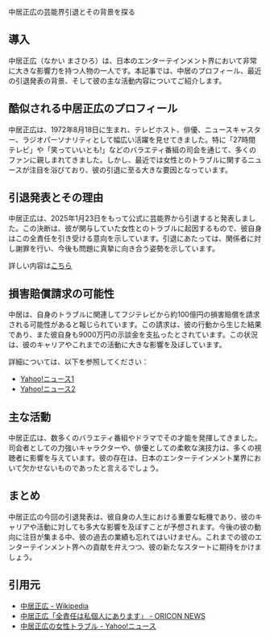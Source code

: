 
中居正広の芸能界引退とその背景を探る

## 導入
中居正広（なかい まさひろ）は、日本のエンターテインメント界において非常に大きな影響力を持つ人物の一人です。本記事では、中居のプロフィール、最近の引退発表の背景、そして彼の主な活動内容についてご紹介します。

## 酷似される中居正広のプロフィール
中居正広は、1972年8月18日に生まれ、テレビホスト、俳優、ニュースキャスター、ラジオパーソナリティとして幅広い活躍を見せてきました。特に「27時間テレビ」や「笑っていいとも!」などのバラエティ番組の司会を通じて、多くのファンに親しまれてきました。しかし、最近では女性とのトラブルに関するニュースが注目を浴びており、彼の引退に至る大きな要因となっています。

## 引退発表とその理由
中居正広は、2025年1月23日をもって公式に芸能界から引退すると発表しました。この決断は、彼が関与していた女性とのトラブルに起因するもので、彼自身はこの全責任を引き受ける意向を示しています。引退にあたっては、関係者に対し謝罪を行い、今後も問題に真摯に向き合う姿勢を示しています。

詳しい内容は[こちら](http://www.oricon.co.jp/news/2365413/full/)

## 損害賠償請求の可能性
中居は、自身のトラブルに関連してフジテレビから約100億円の損害賠償を請求される可能性があると報じられています。この請求は、彼の行動から生じた結果であり、また彼自身も9000万円の示談金を支払ったとされています。この状況は、彼のキャリアやこれまでの活動に大きな影響を及ぼしています。

詳細については、以下を参照してください：
- [Yahoo!ニュース1](https://news.yahoo.co.jp/articles/3a376f85eff0b974574bcd649e61eacd80cdbac5)
- [Yahoo!ニュース2](https://news.yahoo.co.jp/articles/732e25996573fb54239a09b721b3b4b926b715ef)

## 主な活動
中居正広は、数多くのバラエティ番組やドラマでその才能を発揮してきました。司会者としての力強いキャラクターや、俳優としての柔軟な演技力は、多くの視聴者に影響を与えています。彼の存在は、日本のエンターテインメント業界において欠かせないものであったと言えるでしょう。

## まとめ
中居正広の今回の引退発表は、彼自身の人生における重要な転機であり、彼のキャリアや活動に対しても多大な影響を及ぼすことが予想されます。今後の彼の動向に注目が集まる中、彼の過去の業績も忘れてはいけません。これまでの彼のエンターテインメント界への貢献を弁えつつ、彼の新たなスタートに期待をかけましょう。

## 引用元
- [中居正広 - Wikipedia](https://ja.wikipedia.org/wiki/中居正広)
- [中居正広「全責任は私個人にあります」 - ORICON NEWS](https://www.oricon.co.jp/news/2365413/full/)
- [中居正広の女性トラブル - Yahoo!ニュース](https://news.yahoo.co.jp/articles/732e25996573fb54239a09b721b3b4b926b715ef)

